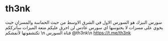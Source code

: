 # th3nk
سورس النيزك هو السورس الاول في الشرق الاوسط من حيث الحماسة والمسزان حيث يخوي على مسزات لا يحتوسها اي سورس عادس لن احرق عليكم متعة الميزات سأترككم تكتشفونها لأنفشكم \n قناة السورس @th3nk\n https://t.me/th3nk
